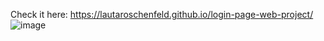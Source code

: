 Check it here: https://lautaroschenfeld.github.io/login-page-web-project/
![image](https://github.com/lautaroschenfeld/login-page-web-project/assets/118790494/5346b25e-ac57-40a2-a050-7b42b699384c)
